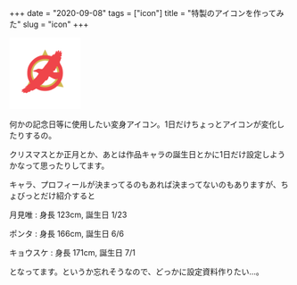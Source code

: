 +++
date = "2020-09-08"
tags = ["icon"]
title = "特製のアイコンを作ってみた"
slug = "icon"
+++

<img src="/icon/syui-ai.png" width="128">

何かの記念日等に使用したい変身アイコン。1日だけちょっとアイコンが変化したりするの。

クリスマスとか正月とか、あとは作品キャラの誕生日とかに1日だけ設定しようかなって思ったりしてます。

キャラ、プロフィールが決まってるのもあれば決まってないのもありますが、ちょびっとだけ紹介すると

月見唯 : 身長 123cm, 誕生日 1/23

ポンタ : 身長 166cm, 誕生日 6/6

キョウスケ : 身長 171cm, 誕生日 7/1

となってます。というか忘れそうなので、どっかに設定資料作りたい...。


